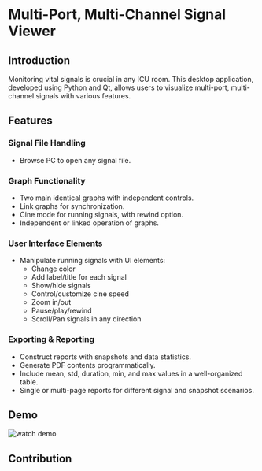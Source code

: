# Multi-Port, Multi-Channel Signal Viewer

## Introduction
Monitoring vital signals is crucial in any ICU room. This desktop application, developed using Python and Qt, allows users to visualize multi-port, multi-channel signals with various features.

## Features

### Signal File Handling
- Browse PC to open any signal file.

### Graph Functionality
- Two main identical graphs with independent controls.
- Link graphs for synchronization.
- Cine mode for running signals, with rewind option.
- Independent or linked operation of graphs.

### User Interface Elements
- Manipulate running signals with UI elements:
  - Change color
  - Add label/title for each signal
  - Show/hide signals
  - Control/customize cine speed
  - Zoom in/out
  - Pause/play/rewind
  - Scroll/Pan signals in any direction

### Exporting & Reporting
- Construct reports with snapshots and data statistics.
- Generate PDF contents programmatically.
- Include mean, std, duration, min, and max values in a well-organized table.
- Single or multi-page reports for different signal and snapshot scenarios.

## Demo
![watch demo]()
## Contribution 

